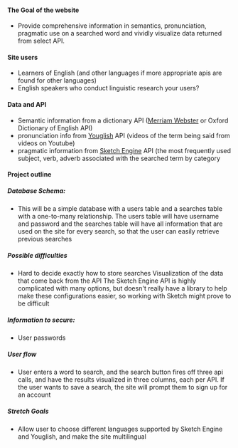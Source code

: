 #### The Goal of the website
- Provide comprehensive information in semantics, pronunciation, pragmatic use on a searched word and vividly visualize data returned from select API. 

#### Site users
- Learners of English (and other languages if more appropriate apis are found for other languages)
- English speakers who conduct linguistic research
your users?

#### Data and API
	
- Semantic information from a dictionary API ([Merriam Webster](https://dictionaryapi.com/) or Oxford Dictionary of English API)
- pronunciation info from [Youglish](https://youglish.com/api/doc/js-api) API (videos of the term being said from videos on Youtube)
- pragmatic information from [Sketch Engine](https://www.sketchengine.eu/documentation/api-documentation/#toggle-id-2) API (the most frequently used subject, verb, adverb associated with the searched term by category


#### Project outline

	
##### Database Schema: 
- This will be a simple database with a users table and a searches table with a one-to-many relationship. The users table will have username and password and the searches table will have all information that are used on the site for every search, so that the user can easily retrieve previous searches 

##### Possible difficulties
- Hard to decide exactly how to store searches
Visualization of the data that come back from the API
The Sketch Engine API is highly complicated with many options, but doesn't really have a library to help make these configurations easier, so working with Sketch might prove to be difficult
	
##### Information to secure:
- User passwords


##### User flow
- User enters a word to search, and the search button fires off three api calls, and have the results visualized in three columns, each per API. If the user wants to save a search, the site will prompt them to sign up for an account
		
##### Stretch Goals
- Allow user to choose different languages supported by Sketch Engine and Youglish, and make the site multilingual

